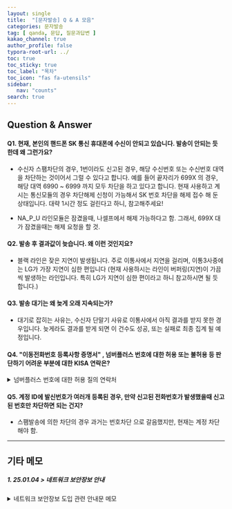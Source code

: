 ```yaml
---
layout: single
title:  "[문자발송] Q & A 모음"
categories: 문자발송
tag: [ qanda, 문답, 질문과답변 ]
kakao_channel: true
author_profile: false
typora-root-url: ../
toc: true
toc_sticky: true
toc_label: "목차"
toc_icon: "fas fa-utensils" 
sidebar:
   nav: "counts"
search: true
---
```




## Question & Answer



#### Q1.  현재, 본인의 핸드폰 SK 통신 휴대폰에 수신이 안되고 있습니다. 발송이 안되는 듯 한데 왜 그런가요?

* 수신자 스팸차단의 경우, 1번이라도 신고된 경우, 해당 수신번호 또는 수신번호 대역을 차단하는 것이어서 그럴 수 있다고 합니다. 예를 들어 끝자리가 699X 의 경우, 해당 대역 6990 ~ 6999 까지 모두 차단을 하고 있다고 합니다. 현재 사용하고 계시는 통신모듈의 경우 차단해제 신청이 가능해서 SK 번호 차단을 해제 접수 해 둔 상태입니다. 대략 1시간 정도 걸린다고 하니, 참고해주세요!

* NA_P_U 라인모듈은 잠겼을때, 나셀프에서 해제 가능하다고 함. 그래서, 699X 대가 잠겼을때는 해제 요청을 할 것.



#### Q2. 발송 후 결과값이 늦습니다. 왜 이런 것인지요?

* 블랙 라인은 잦은 지연이 발생됩니다. 주로 이통사에서 지연을 걸리며, 이통3사중에는 LG가 가장 지연이 심한 편입니다
  (현재 사용하시는 라인이 버퍼링(지연)이 가끔씩 발생하는 라인입니다. 특히 LG가 지연이 심한 편이라고 하니 참고하시면 될 듯 합니다.)

#### Q3. 발송 대기는 왜 늦게 오래 지속되는가?

* 대기로 잡히는 사유는, 수신자 단말기 사유로 이통사에서 아직 결과를 받지 못한 경우입니다. 늦게라도 결과를 받게 되면 이 건수도 성공, 또는 실패로 최종 집계 될 예정입니다.

#### Q4. "이동전화번호 등록사항 증명서" , 넘버플러스 번호에 대한 허용 또는 불허용 등 판단하기 어려운 부분에 대한 KISA 연락은? 

<details>
  <summary>넘버플러스 번호에 대한 허용 질의 연락처</summary>
    * 투넘버에 관련한 자료는 나셀프(주)에서 없어서 KISA 로 직접 물어보라고 TOSS 함.<br>
	* KISA 전화는 02-405-4839 또는 02-405-5291<br>
	* 이메일 : numbers@kisa.or.kr<br>
	* 궁금한 사항은 이메일 또는 전화로 직접 물어보는 것이 빠를 듯.<br>

</details>

#### Q5. 계정 ID에 발신번호가 여러개 등록된 경우, 만약 신고된 전화번호가 발생했을때  신고된 번호만 차단하면 되는 건지?
* 스팸발송에 의한 차단의 경우 과거는 번호차단 으로 갈음했지만, 현재는 계정 차단해야 함.





---

## 기타 메모

##### 1. 25.01.04 > 네트워크 보안장보 안내

<details>
  <summary>네트워크 보안장보 도입 관련 안내문 메모</summary>

네트워크 보안장비(UTM) 도입에 따라 <br>
2025년 1월 사용분부터 매 월 50,000원(VAT별도)의 <br>
보안 장비비가 청구될 예정으로 안내 드립니다. <br>

2022년 IDC센터를 이전한 뒤, 4번의 서버관리비 인상이 <br>
있었음에도 나셀프는 단 한번의 관리비 인상도 하지 않았습니다. <br>

다만, 이번에 약 3,000만원의 고가 장비를 도입함에 <br>
따라 부득이 월 보안 장비비를 청구하게 되었음을 안내 드리오니 <br>
너그러운 마음으로 이해해 주시기 바랍니다. <br>

<br>
<도입 배경><br>
아시다시피, <br>
지난 2024년 중순 경 골프·호텔·문자업계를 중심으로, <br>
회원계정 해킹을 통한 대량의 스팸문자가 전송된 사례가 발생하였습니다. <br>

KISA 및 관련 부처에서 여러 가지 기술 대응 방안 및 <br>
지침이 권장 되었으며, 해킹 방지 의무를 다하지 않은 <br>
사업자에게는 시정명령 및 과태료를 부과하는 등의 처분을 내린 바 있습니다. <br>

※ 해킹 방지 의무를 다하지 않은 사업자에게는 <br>
시정명령 및 과태료를 처분하고 있습니다. <br>

이에 나셀프에서는 아래와 같이 보안전문가를 <br>
통해 수차례 컨설팅을 받았으며 최적의 <br>
보안솔루션을 추천받아 도입하게 되었습니다. <br>

2024.05 KISA 문자 솔루션 보안 취약점 분석<br>
2024.06 Eyeon Security 보안 취약점 타겟 분석<br>
2024.08 A3 SECURITY 정보보호 컨설팅 진행<br>
2024.09 SK쉘더스 모의침투 기반 보안 취약점 진단<br>
2024.12 AXGATE 통합보안솔루션 UTM 장비 추가 도입<br>

<br>
<도입 효과><br>
기존에는 서버 내 웹방화벽이 모든 침투 공격에 <br>
대해 방어해 왔습니다. <br>

도입 후에는 <br>
1차로 UTM 장비가 유해IP와 정상치를 넘어선 <br>
요청 및 불필요한 패킷을 걸러내며, <br>
2차로 웹방화벽이 필터된 패킷 중 우회 공격을 <br>
집중 방어하게 됩니다. <br>

즉, 더 많은 침투 공격을 효과적으로 방어할 수 <br>
있으며 서버 내 웹방화벽의 리소스가 절감되어 <br>
서버 처리 속도가 빨라집니다. <br>

이로 인해 한 업체당 월 12만원 정도의 추가 <br>
관리비가 발생하나, 나셀프에서 50%이상을 <br>
충당하기로 하였으며 각 고객사 부담비용은 <br>
5만원(VAT별도)으로 산정 되었습니다. <br>

<br>
따라서, <br>
2025년 1월 관리비부터 보안 장비비 <br>
50,000원(VAT별도)이 청구될 예정으로 안내 드립니다. <br>
자세한 설명이 필요한 경우에는 아래 <br>
문의처로 연락주시면 상세히 설명 드리겠습니다. <br>

<br>
2024년 다사다난 했던 한 해도 <br>
저물어 가네요. <br>
연말 마무리 잘 하시어 유종의 미를 <br>
거두셨으면 좋겠습니다~^^ <br>

나셀프는 앞으로도 더 나은 시스템 <br>
개선을 위해 노력하겠습니다. <br>

감사합니다.<br>

</detail>